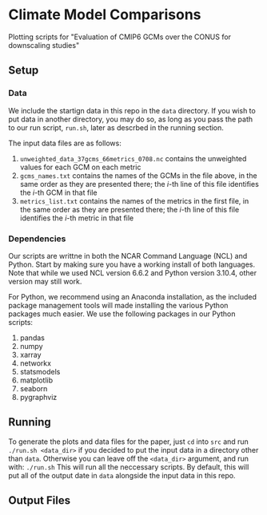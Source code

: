 # Climate Model Comparisons
Plotting scripts for "Evaluation of CMIP6 GCMs over the CONUS for downscaling studies"

## Setup

### Data
We include the startign data in this repo in the `data` directory. If you wish to put data in another directory, you may do so, as long as you pass the path to our run script, `run.sh`, later as descrbed in the running section.

The input data files are as follows:
1. `unweighted_data_37gcms_66metrics_0708.nc` contains the unweighted values for each GCM on each metric
2. `gcms_names.txt` contains the names of the GCMs in the file above, in the same order as they are presented there; the $i$-th line of this file identifies the $i$-th GCM in that file
3. `metrics_list.txt` contains the names of the metrics in the first file, in the same order as they are presented there; the $i$-th line of this file identifies the $i$-th metric in that file

### Dependencies
Our scripts are writtne in both the NCAR Command Language (NCL) and Python. Start by making sure you have a working install of both languages. Note that while we used NCL version 6.6.2 and Python version 3.10.4, other version may still work.

For Python, we recommend using an Anaconda installation, as the included package management tools will made installing the various Python packages much easier. We use the following packages in our Python scripts:
1. pandas
2. numpy
3. xarray
4. networkx
5. statsmodels
6. matplotlib
7. seaborn
8. pygraphviz

## Running
To generate the plots and data files for the paper, just `cd` into `src` and run
```./run.sh <data_dir>```
if you decided to put the input data in a directory other than `data`. Otherwise you can leave off the `<data_dir>` argument, and run with:
```./run.sh```
This will run all the neccessary scripts. By default, this will put all of the output date in `data` alongside the input data in this repo. 

## Output Files
